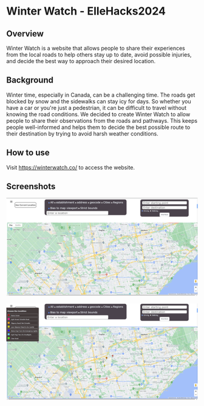 # Winter Watch - ElleHacks2024

## Overview
Winter Watch is a website that allows people to share their experiences from the local roads to help others stay up to date, avoid possible injuries, and decide the best way to approach their desired location.

## Background
Winter time, especially in Canada, can be a challenging time. The roads get blocked by snow and the sidewalks can stay icy for days. So whether you have a car or you're just a pedestrian, it can be difficult to travel without knowing the road conditions. We decided to create Winter Watch to allow people to share their observations from the roads and pathways. This keeps people well-informed and helps them to decide the best possible route to their destination by trying to avoid harsh weather conditions.

## How to use
Visit <https://winterwatch.co/> to access the website.

## Screenshots
![image.png](screenshot/screenshot.png)
&nbsp;&nbsp;&nbsp;&nbsp;
![image.png](screenshot/screenshot2.png)
